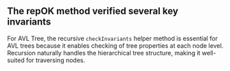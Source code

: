The repOK method verified several key invariants
---
For AVL Tree, the recursive `checkInvariants` helper method is essential for AVL trees because it enables checking of tree properties at each node level. Recursion naturally handles the hierarchical tree structure, making it well-suited for traversing nodes.
